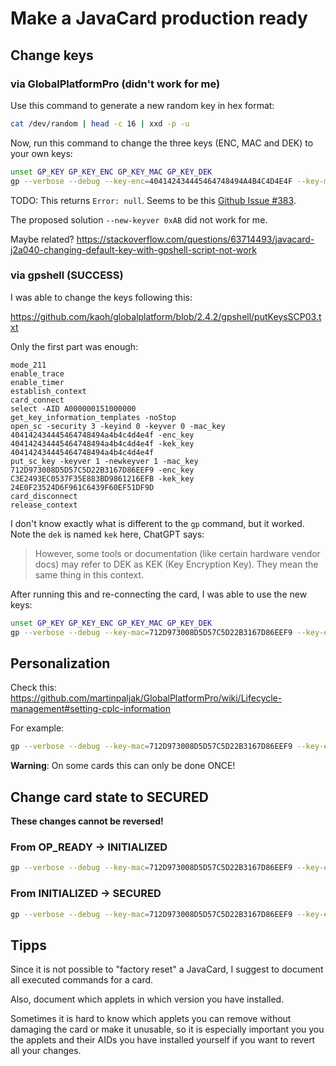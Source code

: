 # Make a JavaCard production ready

## Change keys

### via GlobalPlatformPro (didn't work for me)

Use this command to generate a new random key in hex format:

```bash
cat /dev/random | head -c 16 | xxd -p -u
```

Now, run this command to change the three keys (ENC, MAC and DEK) to your own keys:

```bash
unset GP_KEY GP_KEY_ENC GP_KEY_MAC GP_KEY_DEK
gp --verbose --debug --key-enc=404142434445464748494A4B4C4D4E4F --key-mac=404142434445464748494A4B4C4D4E4F --key-dek=404142434445464748494A4B4C4D4E4F --new-keyver=0x01 --lock-enc=C3E2493EC0537F35E883BD9861216EFB --lock-mac=712D973008D5D57C5D22B3167D86EEF9 --lock-dek=24E0F23524D6F961C6439F60EF51DF9D
```

TODO: This returns `Error: null`.
Seems to be this [Github Issue #383](https://github.com/martinpaljak/GlobalPlatformPro/issues/383).

The proposed solution `--new-keyver 0xAB` did not work for me.

Maybe related? <https://stackoverflow.com/questions/63714493/javacard-j2a040-changing-default-key-with-gpshell-script-not-work>

### via gpshell (SUCCESS)

I was able to change the keys following this:

<https://github.com/kaoh/globalplatform/blob/2.4.2/gpshell/putKeysSCP03.txt>

Only the first part was enough:

```
mode_211
enable_trace
enable_timer
establish_context
card_connect
select -AID A000000151000000
get_key_information_templates -noStop
open_sc -security 3 -keyind 0 -keyver 0 -mac_key 404142434445464748494a4b4c4d4e4f -enc_key 404142434445464748494a4b4c4d4e4f -kek_key 404142434445464748494a4b4c4d4e4f
put_sc_key -keyver 1 -newkeyver 1 -mac_key 712D973008D5D57C5D22B3167D86EEF9 -enc_key C3E2493EC0537F35E883BD9861216EFB -kek_key 24E0F23524D6F961C6439F60EF51DF9D
card_disconnect
release_context
```

I don't know exactly what is different to the `gp` command, but it worked.
Note the `dek` is named `kek` here, ChatGPT says:

> However, some tools or documentation (like certain hardware vendor docs) may refer to DEK as KEK (Key Encryption Key).
> They mean the same thing in this context.

After running this and re-connecting the card, I was able to use the new keys:

```bash
unset GP_KEY GP_KEY_ENC GP_KEY_MAC GP_KEY_DEK
gp --verbose --debug --key-mac=712D973008D5D57C5D22B3167D86EEF9 --key-enc=C3E2493EC0537F35E883BD9861216EFB --key-dek=24E0F23524D6F961C6439F60EF51DF9D --list
```

## Personalization

Check this:
<https://github.com/martinpaljak/GlobalPlatformPro/wiki/Lifecycle-management#setting-cplc-information>

For example:

```bash
gp --verbose --debug --key-mac=712D973008D5D57C5D22B3167D86EEF9 --key-enc=C3E2493EC0537F35E883BD9861216EFB --key-dek=24E0F23524D6F961C6439F60EF51DF9D --set-pre-perso 1111111111111111 --set-perso 2222222222222222 --today
```

**Warning**:
On some cards this can only be done ONCE!

## Change card state to SECURED

**These changes cannot be reversed!**

### From OP_READY -> INITIALIZED

```bash
gp --verbose --debug --key-mac=712D973008D5D57C5D22B3167D86EEF9 --key-enc=C3E2493EC0537F35E883BD9861216EFB --key-dek=24E0F23524D6F961C6439F60EF51DF9D --initialize-card
```

### From INITIALIZED -> SECURED

```bash
gp --verbose --debug --key-mac=712D973008D5D57C5D22B3167D86EEF9 --key-enc=C3E2493EC0537F35E883BD9861216EFB --key-dek=24E0F23524D6F961C6439F60EF51DF9D --secure-card
```

## Tipps

Since it is not possible to "factory reset" a JavaCard,
I suggest to document all executed commands for a card.

Also, document which applets in which version you have installed.

Sometimes it is hard to know which applets you can remove
without damaging the card or make it unusable, so it is
especially important you you the applets and their AIDs
you have installed yourself if you want to revert all your changes.
